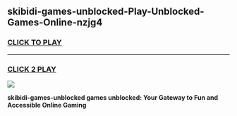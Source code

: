 
## skibidi-games-unblocked-Play-Unblocked-Games-Online-nzjg4
<h3>
<a href="https://premium76.site?title=skibidi-games-unblocked&ref=24A">CLICK TO PLAY</a></h3>
<hr>

<h3>
<a href="https://premium76.site?title=skibidi-games-unblocked&ref=24A">CLICK 2 PLAY</a>
  
</h3>

<a href="https://premium76.site?title=skibidi-games-unblocked&ref=24A"><img src="https://clearcache.store/games.png"></a>


**skibidi-games-unblocked games unblocked: Your Gateway to Fun and Accessible Online Gaming**
